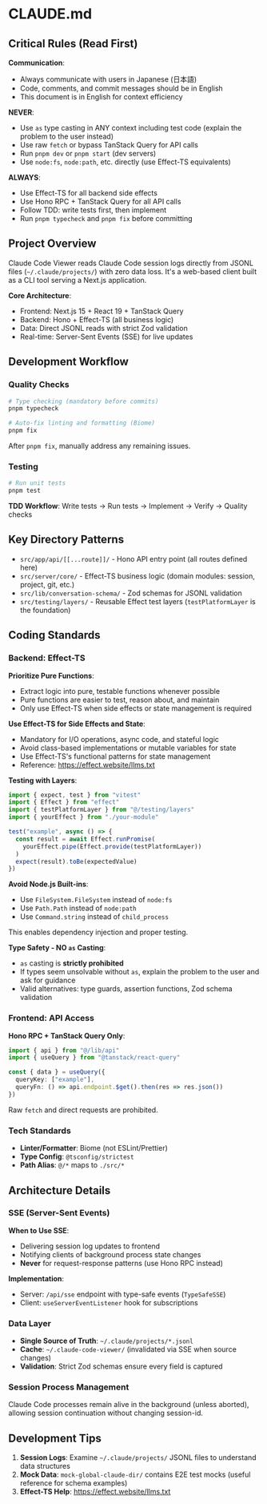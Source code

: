 # CLAUDE.md

## Critical Rules (Read First)

**Communication**:
- Always communicate with users in Japanese (日本語)
- Code, comments, and commit messages should be in English
- This document is in English for context efficiency

**NEVER**:
- Use `as` type casting in ANY context including test code (explain the problem to the user instead)
- Use raw `fetch` or bypass TanStack Query for API calls
- Run `pnpm dev` or `pnpm start` (dev servers)
- Use `node:fs`, `node:path`, etc. directly (use Effect-TS equivalents)

**ALWAYS**:
- Use Effect-TS for all backend side effects
- Use Hono RPC + TanStack Query for all API calls
- Follow TDD: write tests first, then implement
- Run `pnpm typecheck` and `pnpm fix` before committing

## Project Overview

Claude Code Viewer reads Claude Code session logs directly from JSONL files (`~/.claude/projects/`) with zero data loss. It's a web-based client built as a CLI tool serving a Next.js application.

**Core Architecture**:
- Frontend: Next.js 15 + React 19 + TanStack Query
- Backend: Hono + Effect-TS (all business logic)
- Data: Direct JSONL reads with strict Zod validation
- Real-time: Server-Sent Events (SSE) for live updates

## Development Workflow

### Quality Checks

```bash
# Type checking (mandatory before commits)
pnpm typecheck

# Auto-fix linting and formatting (Biome)
pnpm fix
```

After `pnpm fix`, manually address any remaining issues.

### Testing

```bash
# Run unit tests
pnpm test
```

**TDD Workflow**: Write tests → Run tests → Implement → Verify → Quality checks

## Key Directory Patterns

- `src/app/api/[[...route]]/` - Hono API entry point (all routes defined here)
- `src/server/core/` - Effect-TS business logic (domain modules: session, project, git, etc.)
- `src/lib/conversation-schema/` - Zod schemas for JSONL validation
- `src/testing/layers/` - Reusable Effect test layers (`testPlatformLayer` is the foundation)

## Coding Standards

### Backend: Effect-TS

**Prioritize Pure Functions**:
- Extract logic into pure, testable functions whenever possible
- Pure functions are easier to test, reason about, and maintain
- Only use Effect-TS when side effects or state management is required

**Use Effect-TS for Side Effects and State**:
- Mandatory for I/O operations, async code, and stateful logic
- Avoid class-based implementations or mutable variables for state
- Use Effect-TS's functional patterns for state management
- Reference: https://effect.website/llms.txt

**Testing with Layers**:
```typescript
import { expect, test } from "vitest"
import { Effect } from "effect"
import { testPlatformLayer } from "@/testing/layers"
import { yourEffect } from "./your-module"

test("example", async () => {
  const result = await Effect.runPromise(
    yourEffect.pipe(Effect.provide(testPlatformLayer))
  )
  expect(result).toBe(expectedValue)
})
```

**Avoid Node.js Built-ins**:
- Use `FileSystem.FileSystem` instead of `node:fs`
- Use `Path.Path` instead of `node:path`
- Use `Command.string` instead of `child_process`

This enables dependency injection and proper testing.

**Type Safety - NO `as` Casting**:
- `as` casting is **strictly prohibited**
- If types seem unsolvable without `as`, explain the problem to the user and ask for guidance
- Valid alternatives: type guards, assertion functions, Zod schema validation

### Frontend: API Access

**Hono RPC + TanStack Query Only**:
```typescript
import { api } from "@/lib/api"
import { useQuery } from "@tanstack/react-query"

const { data } = useQuery({
  queryKey: ["example"],
  queryFn: () => api.endpoint.$get().then(res => res.json())
})
```

Raw `fetch` and direct requests are prohibited.

### Tech Standards

- **Linter/Formatter**: Biome (not ESLint/Prettier)
- **Type Config**: `@tsconfig/strictest`
- **Path Alias**: `@/*` maps to `./src/*`

## Architecture Details

### SSE (Server-Sent Events)

**When to Use SSE**:
- Delivering session log updates to frontend
- Notifying clients of background process state changes
- **Never** for request-response patterns (use Hono RPC instead)

**Implementation**:
- Server: `/api/sse` endpoint with type-safe events (`TypeSafeSSE`)
- Client: `useServerEventListener` hook for subscriptions

### Data Layer

- **Single Source of Truth**: `~/.claude/projects/*.jsonl`
- **Cache**: `~/.claude-code-viewer/` (invalidated via SSE when source changes)
- **Validation**: Strict Zod schemas ensure every field is captured

### Session Process Management

Claude Code processes remain alive in the background (unless aborted), allowing session continuation without changing session-id.

## Development Tips

1. **Session Logs**: Examine `~/.claude/projects/` JSONL files to understand data structures
2. **Mock Data**: `mock-global-claude-dir/` contains E2E test mocks (useful reference for schema examples)
3. **Effect-TS Help**: https://effect.website/llms.txt
